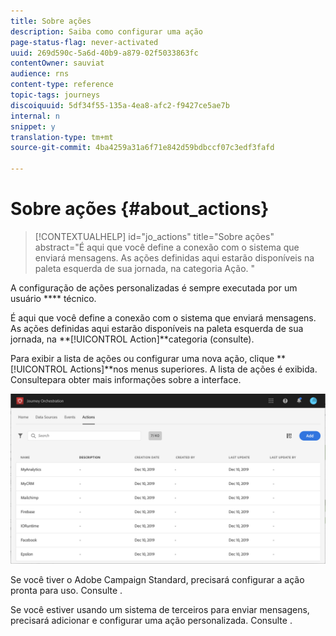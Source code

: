 ```yaml
---
title: Sobre ações
description: Saiba como configurar uma ação
page-status-flag: never-activated
uuid: 269d590c-5a6d-40b9-a879-02f5033863fc
contentOwner: sauviat
audience: rns
content-type: reference
topic-tags: journeys
discoiquuid: 5df34f55-135a-4ea8-afc2-f9427ce5ae7b
internal: n
snippet: y
translation-type: tm+mt
source-git-commit: 4ba4259a31a6f71e842d59bdbccf07c3edf3fafd

---
```



# Sobre ações {#about_actions}

>[!CONTEXTUALHELP]
>id=&quot;jo_actions&quot;
>title=&quot;Sobre ações&quot;
>abstract=&quot;É aqui que você define a conexão com o sistema que enviará mensagens. As ações definidas aqui estarão disponíveis na paleta esquerda de sua jornada, na categoria Ação. &quot;

A configuração de ações personalizadas é sempre executada por um usuário **** técnico.

É aqui que você define a conexão com o sistema que enviará mensagens. As ações definidas aqui estarão disponíveis na paleta esquerda de sua jornada, na **[!UICONTROL Action]**categoria (consulte[](../building-journeys/about-action-activities.md)).

Para exibir a lista de ações ou configurar uma nova ação, clique **[!UICONTROL Actions]**nos menus superiores. A lista de ações é exibida. Consulte[](../about/user-interface.md)para obter mais informações sobre a interface.

![](../assets/custom1.png)

Se você tiver o Adobe Campaign Standard, precisará configurar a ação pronta para uso. Consulte [](../action/working-with-adobe-campaign.md).

Se você estiver usando um sistema de terceiros para enviar mensagens, precisará adicionar e configurar uma ação personalizada. Consulte [](../action/about-custom-action-configuration.md).
